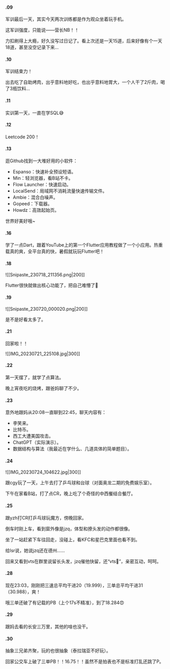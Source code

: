 #### .09

军训最后一天，其实今天两次训练都是作为观众坐着玩手机。

这军训强度，只能说——营长NB！！

力扣刷得上大瘾，好久没写过日记了。看上次还是一天15道，后来好像有个一天18道，甚至没空记录下来…

#### .10

军训结束力！

出去吃了自助烤肉，出乎意料地好吃，也出乎意料地胃大，一个人干了2斤肉，喝了3瓶饮料…

#### .11

实训第一天，一直在学SQL😅

#### .12

Leetcode 200！

#### .13

逛Github找到一大堆好用的小软件：

- Espanso：快速补全预设短语。
- Min：轻浏览器，看B站不卡。
- Flow Launcher：快速启动。
- LocalSend：局域网不消耗流量快速传输文件。
- Ambie：混合白噪声。
- Gopeed：下载器。
- Howdz：高效起始页。

世界好美好哦~

#### .16

学了一点Dart，跟着YouTube上的第一个Flutter应用教程做了一个小应用。热重载真的爽，全平台真的快，暑假就玩玩Flutter吧！

#### .18

![[Snipaste_230718_211356.png|200]]

Flutter很快就做出核心功能了，把自己难懵了🤣

#### .19

![[Snipaste_230720_000020.png|200]]

是不是好看太多了。

#### .21

回家啦！！

![[IMG_20230721_225108.jpg|300]]

#### .22

第一天摆了，就学了点算法。

晚上宵夜吃的烧烤，跟爸妈聊了不少。

#### .23

意外地跟妈从20:08一直聊到22:45，聊天内容有：

- 李笑来。
- 比特币。
- 西工大遭美国攻击。
- ChatGPT（实际演示）。
- 数据结构与算法（我最近在学什么、几道具体的简单题目）。

#### .24

![[IMG_20230724_104622.jpg|300]]

跟cgy玩了一天，上午去打了乒乓球和台球（对面奥龙二期的免费娱乐室）。

下午在家看B站，打了点CR，晚上吃了个奇怪的中西餐结合餐厅。

#### .25

跟yzh打CR打乒乓球玩魔方，傍晚回家。

倒车时刚上车，看到窗外像是jzq，体型和撩头发的动作都很像。

坐了一站赶紧下车往回走，没碰上，看KFC和星巴克里面也看不到。

给lsr说，她说jzq还在德州……

回来又看到vts在群里说留长头发，jzq催他快留，还“vts👊”，亲密互动，呵呵。

#### .28

现在23:03，刚刚把三速总平均干进20（19.999），三单总平均干进31（30.988），爽！

哦三单还破了有记载的PB（上个17s不精准），到了18.284😍

#### .29

跟妈去看的长安三万里，其他的啥也没干。

#### .30

抽象三兄弟齐聚，玩的也很抽象（泰拉瑞亚不好玩）。

回家公交车上破了三单PB！！16.75！！虽然不是拍表也不是标准打乱还跳了P。